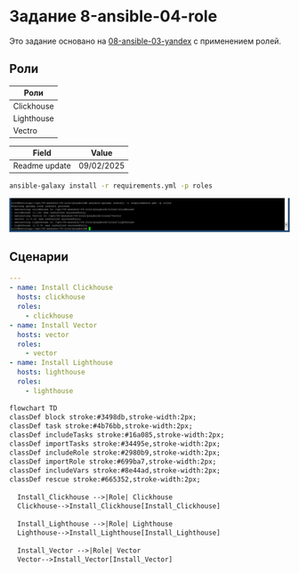 # Задание 8-ansible-04-role
Это задание основано на [08-ansible-03-yandex](https://github.com/tvm2360/08-ansible-03-yandex) с применением ролей.

## Роли
| Роли                |
|---------------------|
| Clickhouse          |
| Lighthouse          |
| Vectro              |

| Field                | Value           |
|--------------------- |-----------------|
| Readme update        | 09/02/2025 |

```bash
ansible-galaxy install -r requirements.yml -p roles
```
![GetRoles](./pictures/GetRoles.png)

## Сценарии

```yml
---
- name: Install Clickhouse
  hosts: clickhouse
  roles:
    - clickhouse
- name: Install Vector
  hosts: vector
  roles:
    - vector
- name: Install Lighthouse
  hosts: lighthouse
  roles:
    - lighthouse
```

```mermaid
flowchart TD
classDef block stroke:#3498db,stroke-width:2px;
classDef task stroke:#4b76bb,stroke-width:2px;
classDef includeTasks stroke:#16a085,stroke-width:2px;
classDef importTasks stroke:#34495e,stroke-width:2px;
classDef includeRole stroke:#2980b9,stroke-width:2px;
classDef importRole stroke:#699ba7,stroke-width:2px;
classDef includeVars stroke:#8e44ad,stroke-width:2px;
classDef rescue stroke:#665352,stroke-width:2px;

  Install_Clickhouse -->|Role| Clickhouse
  Clickhouse-->Install_Clickhouse[Install_Clickhouse]

  Install_Lighthouse -->|Role| Lighthouse
  Lighthouse-->Install_Lighthouse[Install_Lighthouse]

  Install_Vector -->|Role| Vector
  Vector-->Install_Vector[Install_Vector]

```

